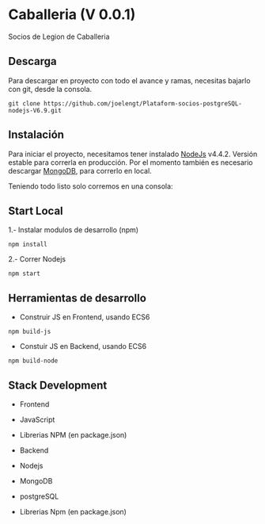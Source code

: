 # Caballeria (V 0.0.1)
Socios de Legion de Caballeria

## Descarga
Para descargar en proyecto con todo el avance y ramas, necesitas bajarlo con git, desde la consola.
```
git clone https://github.com/joelengt/Plataform-socios-postgreSQL-nodejs-V6.9.git
```

## Instalación
Para iniciar el proyecto, necesitamos tener instalado [NodeJs](https://nodejs.org/en/download/) v4.4.2. Versión estable para correrla en producción.
Por el momento también es necesario descargar [MongoDB](https://www.mongodb.org/), para correrlo en local.

Teniendo todo listo solo corremos en una consola:

## Start Local
1.- Instalar modulos de desarrollo (npm)
```
npm install
```

2.- Correr Nodejs

```
npm start
```

## Herramientas de desarrollo
- Construir JS en Frontend, usando ECS6
```
npm build-js
```
- Constuir JS en Backend, usando ECS6
```
npm build-node
```

## Stack Development
- Frontend
 - JavaScript
 - Librerias NPM (en package.json)

- Backend 
 - Nodejs
 - MongoDB
 - postgreSQL
 - Librerias Npm (en package.json)
 


